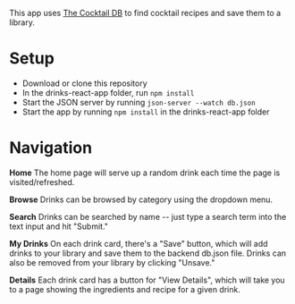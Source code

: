 This app uses [The Cocktail DB](https://www.thecocktaildb.com/) to find cocktail recipes and save them to a library.

# Setup

- Download or clone this repository
- In the drinks-react-app folder, run `npm install`
- Start the JSON server by running `json-server --watch db.json`
- Start the app by running `npm install` in the drinks-react-app folder


# Navigation

**Home**
The home page will serve up a random drink each time the page is visited/refreshed.

**Browse**
Drinks can be browsed by category using the dropdown menu.

**Search**
Drinks can be searched by name -- just type a search term into the text input and hit "Submit."

**My Drinks**
On each drink card, there's a "Save" button, which will add drinks to your library and save them to the backend db.json file. Drinks can also be removed from your library by clicking "Unsave."

**Details**
Each drink card has a button for "View Details", which will take you to a page showing the ingredients and recipe for a given drink.
